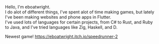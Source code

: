 Hello, I'm eboatwright.<br>
I do alot of different things, I've spent alot of time making games, but lately I've been making websites and phone apps in Flutter.<br>
I've used lots of languages for certain projects, from C# to Rust, and Ruby to Java, and I've tried languages like Zig, Haskell, and D.<br>

Newest game!
https://eboatwright.itch.io/speedrunner-2
